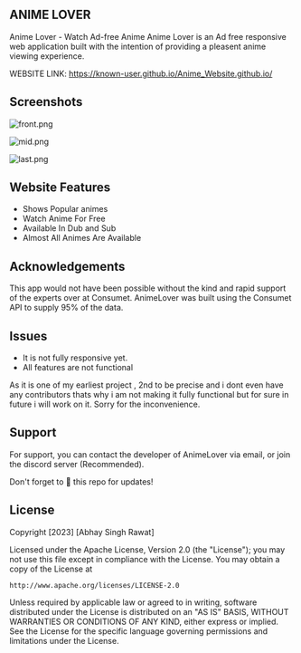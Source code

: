   ## ANIME LOVER

Anime Lover - Watch Ad-free Anime
Anime Lover is an Ad free responsive web application built with the intention of providing a pleasent anime viewing experience.

WEBSITE LINK: https://known-user.github.io/Anime_Website.github.io/




## Screenshots


![front.png](https://user-images.githubusercontent.com/128237946/227095134-26c0c597-f862-42e8-aa2e-3c41d34346c1.png)


![mid.png](https://user-images.githubusercontent.com/128237946/227095133-ba349688-0da2-49cf-a944-7454d89a2fd3.png)


![last.png](https://user-images.githubusercontent.com/128237946/227095132-2ba66c2a-6ae4-4fb3-a999-5a6990e42f7f.png)



## Website Features

- Shows Popular animes
- Watch Anime For Free
- Available In Dub and Sub
- Almost All Animes Are Available

## Acknowledgements

This app would not have been possible without the kind and rapid support of the experts over at Consumet. AnimeLover was built using the Consumet API to supply 95% of the data.


## Issues

- It is not fully responsive yet.
- All features are not functional

As it is one of my earliest project , 2nd to be precise and i dont even have any contributors thats why i am not making it fully functional but for sure in future i will work on it.
Sorry for the inconvenience.  


## Support

For support, you can contact the developer of AnimeLover via email, or join the discord server (Recommended).

Don't forget to 🌟 this repo for updates!
## License

Copyright [2023] [Abhay Singh Rawat]

Licensed under the Apache License, Version 2.0 (the "License");
you may not use this file except in compliance with the License.
You may obtain a copy of the License at

    http://www.apache.org/licenses/LICENSE-2.0

Unless required by applicable law or agreed to in writing, software
distributed under the License is distributed on an "AS IS" BASIS,
WITHOUT WARRANTIES OR CONDITIONS OF ANY KIND, either express or implied.
See the License for the specific language governing permissions and
limitations under the License.
